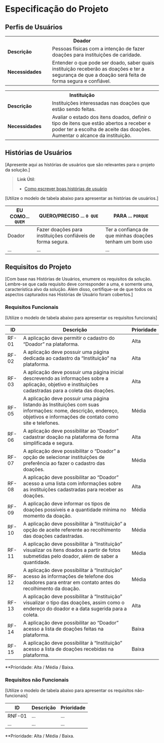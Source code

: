# Especificação do Projeto

## Perfis de Usuários

<table>
  <tbody>
    <tr align=center>
      <th colspan="2">Doador</th>
    </tr>
    <tr>
      <td width="150px"><b>Descrição</b></td>
      <td width="600px">Pessoas físicas com a intenção de fazer doações para instituições de caridade. </td>
    </tr>
    <tr>
      <td><b>Necessidades</b></td>
      <td>Entender o que pode ser doado, saber quais instituição receberão as doações e ter a segurança de que a doação será feita de forma segura e confiável. </td>
    </tr>
  </tbody>
</table>

<table>
  <tbody>
    <tr align=center>
      <th colspan="2">Instituição</th>
    </tr>
    <tr>
      <td width="150px"><b>Descrição</b></td>
      <td width="600px">Instituições interessadas nas doações que estão sendo feitas. </td>
    </tr>
    <tr>
      <td><b>Necessidades</b></td>
      <td>Avaliar o estado dos itens doados, definir o tipo de itens que estão abertos a receber e poder ter a escolha de aceite das doações. Aumentar o alcance da instituição. </td>
    </tr>
  </tbody>
</table>


## Histórias de Usuários

[Apresente aqui as histórias de usuários que são relevantes para o projeto da solução.]

> **Link Útil**:
> - [Como escrever boas histórias de usuário](https://medium.com/vertice/como-escrever-boas-users-stories-hist%C3%B3rias-de-usu%C3%A1rios-b29c75043fac)

[Utilize o modelo de tabela abaixo para apresentar as histórias de usuários.]

|EU COMO... `QUEM`   | QUERO/PRECISO ... `O QUE` |PARA ... `PORQUE`                 |
|--------------------|---------------------------|----------------------------------|
| Doador | Fazer doações para instituições confiáveis de forma segura. | Ter a confiança de que minhas doações tenham um bom uso |
| ...                | ...                       | ...                              |

## Requisitos do Projeto

[Com base nas Histórias de Usuários, enumere os requisitos da solução. Lembre-se que cada requisito deve corresponder a uma, e somente uma, característica alvo da solução. Além disso, certifique-se de que todos os aspectos capturados nas Histórias de Usuário foram cobertos.]

### Requisitos Funcionais

[Utilize o modelo de tabela abaixo para apresentar os requisitos funcionais]

|ID    | Descrição                | Prioridade |
|-------|---------------------------------|----|
| RF-01 |  A aplicação deve permitir o cadastro do “Doador” na plataforma. | Alta | 
| RF- 02 | A aplicação deve possuir uma página dedicada ao cadastro da “Instituição” na plataforma. | Alta |
| RF-03 | A aplicação deve possuir uma página inicial descrevendo as informações sobre a aplicação, objetivo e instituições cadastradas para a coleta das doações. | Alta |
| RF-05 | A aplicação deve possuir uma página listando às Instituições com suas informações: nome, descrição, endereço, objetivos e informações de contato como site e telefones. | Média |
| RF-06 | A aplicação deve possibilitar ao “Doador” cadastrar doação na plataforma de forma simplificada e segura. | Alta |
| RF-07 | A aplicação deve possibilitar o “Doador” a opção de selecionar instituições de preferência ao fazer o cadastro das doações. | Média |
| RF-08 | A aplicação deve possibilitar ao “Doador” acesso a uma lista com informações sobre as instituições cadastradas para receber as doações. | Alta |
| RF-09 | A aplicação deve informar os tipos de doações possíveis e a quantidade mínima no momento da doação. | Média |
| RF- 10 | A aplicação deve possibilitar à “Instituição” a opção de aceite referente ao recolhimento das doações cadastradas. | Média |
| RF- 11 | A aplicação deve possibilitar à “Instituição” visualizar os itens doados a partir de fotos submetidas pelo doador, além de saber a quantidade. | Média |
| RF- 12 | A aplicação deve possibilitar à “Instituição” acesso às informações de telefone dos doadores para entrar em contato antes do recolhimento da doação. | Média | 
| RF- 13 | A aplicação deve possibilitar à “Instituição” visualizar o tipo das doações, assim como o endereço do doador e a data sugerida para a coleta. | Alta |
| RF- 14 | A aplicação deve possibilitar ao “Doador” acesso a lista de doações feitas na plataforma. | Baixa |
| RF- 15 | A aplicação deve possibilitar à “Instituição” acesso a lista de doações recebidas na plataforma. | Baixa |

**Prioridade: Alta / Média / Baixa. 

### Requisitos não Funcionais

[Utilize o modelo de tabela abaixo para apresentar os requisitos não-funcionais]

|ID      | Descrição               |Prioridade |
|--------|-------------------------|----|
| RNF-01 |  ...                    | ...   | 
| ...    |  ...                    | ...   | 

**Prioridade: Alta / Média / Baixa. 

